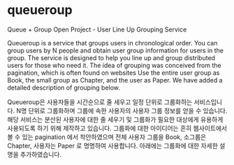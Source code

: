 # queueroup

Queue + Group Open Project - User Line Up Grouping Service

Queueroup is a service that groups users in chronological order.
You can group users by N people and obtain user group information for users in the group.
The service is designed to help you line up and group distributed users for those who need it.
The idea of grouping was conceived from the pagination, which is often found on websites
Use the entire user group as Book, the small group as Chapter, and the user as Paper.
We have added a detailed description of grouping below.

Queueroup은 사용자들을 시간순으로 줄 세우고 일정 단위로 그룹화하는 서비스입니다.
N명 단위로 그룹화하며 그룹에 속한 사용자의 사용자 그룹 정보를 얻을 수 있습니다.
해당 서비스는 분산된 사용자에 대한 줄 세우기 및 그룹화가 필요한 대상에게 유용하게 사용되도록 하기 위해 제작하고 있습니다.
그룹화에 대한 아이디어는 흔히 웹사이트에서 볼 수 있는 pagination 에서 착안하였으며 
전체 사용자 그룹을 Book, 소그룹은 Chapter, 사용자는 Paper 로 명명하여 사용합니다.
아래에는 그룹화에 대한 자세한 설명을 추가하였습니다.
